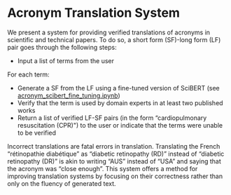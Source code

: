 # Acronym Translation System

We present a system for providing verified translations of acronyms in scientific and technical papers. To do so, a short form (SF)-long form (LF) pair goes through the following steps:

- Input a list of terms from the user

For each term:

- Generate a SF from the LF using a fine-tuned version of SciBERT (see <a href="https://github.com/rtotheich/acronym_translation_system/blob/main/acronym_scibert_fine_tuning.ipynb">acronym_scibert_fine_tuning.ipynb</a>)
- Verify that the term is used by domain experts in at least two published works
- Return a list of verified LF-SF pairs (in the form “cardiopulmonary resuscitation (CPR)") to the user or indicate that the terms were unable to be verified

Incorrect translations are fatal errors in translation. Translating the French “rétinopathie diabétique” as “diabetic retinopathy (RD)” instead of “diabetic retinopathy (DR)” is akin to writing “AUS” instead of “USA” and saying that the acronym was “close enough”. This system offers a method for improving translation systems by focusing on their correctness rather than only on the fluency of generated text.

